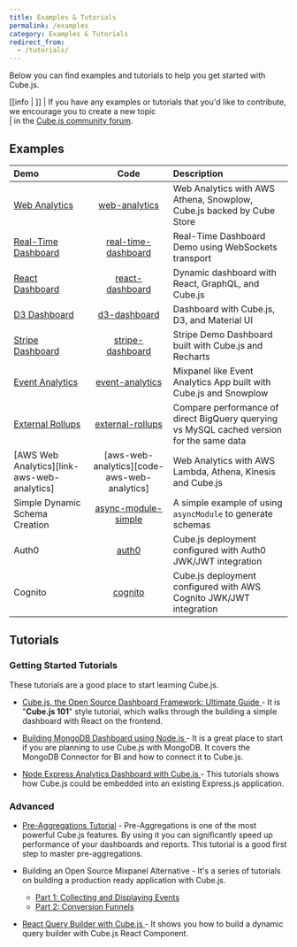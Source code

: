 ```yaml
---
title: Examples & Tutorials
permalink: /examples
category: Examples & Tutorials
redirect_from:
  - /tutorials/
---
```


Below you can find examples and tutorials to help you get started with Cube.js.

<!-- prettier-ignore-start -->
[[info | ]]
| If you have any examples or tutorials that you'd like to contribute, we encourage you to create a new topic  
| in the [Cube.js community forum](https://forum.cube.dev/).
<!-- prettier-ignore-end -->

## Examples

| Demo                                            |                      Code                       | Description                                                                               |
| :---------------------------------------------- | :---------------------------------------------: | :---------------------------------------------------------------------------------------- |
| [Web Analytics][link-web-analytics]             |       [web-analytics][code-web-analytics]       | Web Analytics with AWS Athena, Snowplow, Cube.js backed by Cube Store                     |
| [Real-Time Dashboard][link-real-time-dashboard] | [real-time-dashboard][code-real-time-dashboard] | Real-Time Dashboard Demo using WebSockets transport                                       |
| [React Dashboard][link-react-dashboard]         |     [react-dashboard][code-react-dashboard]     | Dynamic dashboard with React, GraphQL, and Cube.js                                        |
| [D3 Dashboard][link-d3-dashboard]               |        [d3-dashboard][code-d3-dashboard]        | Dashboard with Cube.js, D3, and Material UI                                               |
| [Stripe Dashboard][link-stripe-dashboard]       |    [stripe-dashboard][code-stripe-dashboard]    | Stripe Demo Dashboard built with Cube.js and Recharts                                     |
| [Event Analytics][link-event-analytics]         |     [event-analytics][code-event-analytics]     | Mixpanel like Event Analytics App built with Cube.js and Snowplow                         |
| [External Rollups][link-external-rollups]       |    [external-rollups][code-external-rollups]    | Compare performance of direct BigQuery querying vs MySQL cached version for the same data |
| [AWS Web Analytics][link-aws-web-analytics]     |   [aws-web-analytics][code-aws-web-analytics]   | Web Analytics with AWS Lambda, Athena, Kinesis and Cube.js                                |
| Simple Dynamic Schema Creation                  | [async-module-simple][code-simple-asyncmodule]  | A simple example of using `asyncModule` to generate schemas                               |
| Auth0                                           |               [auth0][code-auth0]               | Cube.js deployment configured with Auth0 JWK/JWT integration                              |
| Cognito                                         |             [cognito][code-cognito]             | Cube.js deployment configured with AWS Cognito JWK/JWT integration                        |

[link-real-time-dashboard]: https://real-time-dashboard-demo.cube.dev/
[code-real-time-dashboard]:
  https://github.com/cube-js/cube.js/tree/master/examples/real-time-dashboard
[link-react-dashboard]: https://react-dashboard-demo.cube.dev/
[code-react-dashboard]:
  https://github.com/cube-js/cube.js/tree/master/guides/react-dashboard/demo
[link-d3-dashboard]: https://d3-dashboard-demo.cube.dev/
[code-d3-dashboard]:
  https://github.com/cube-js/cube.js/tree/master/examples/d3-dashboard
[link-stripe-dashboard]:
  http://cubejs-stripe-dashboard-example.s3-website-us-west-2.amazonaws.com/
[code-stripe-dashboard]:
  https://github.com/cube-js/cube.js/tree/master/examples/stripe-dashboard
[link-event-analytics]: https://d1ygcqhosay4lt.cloudfront.net/
[code-event-analytics]:
  https://github.com/cube-js/cube.js/tree/master/examples/event-analytics
[link-external-rollups]: https://external-rollups-demo.cube.dev/
[code-external-rollups]:
  https://github.com/cube-js/cube.js/tree/master/examples/external-rollups
[link-web-analytics]: https://web-analytics-demo.cube.dev/
[code-web-analytics]:
  https://github.com/cube-js/cube.js/tree/master/examples/web-analytics
[code-simple-asyncmodule]:
  https://github.com/cube-js/cube.js/tree/master/examples/async-module-simple
[code-auth0]: https://github.com/cube-js/cube.js/tree/master/examples/auth0
[code-cognito]: https://github.com/cube-js/cube.js/tree/master/examples/cognito

## Tutorials

### Getting Started Tutorials

These tutorials are a good place to start learning Cube.js.

- [Cube.js, the Open Source Dashboard Framework: Ultimate Guide ](https://cube.dev/blog/cubejs-open-source-dashboard-framework-ultimate-guide) -
  It is "**Cube.js 101**" style tutorial, which walks through the building a
  simple dashboard with React on the frontend.

- [Building MongoDB Dashboard using Node.js ](https://cube.dev/blog/building-mongodb-dashboard-using-node.js) -
  It is a great place to start if you are planning to use Cube.js with MongoDB.
  It covers the MongoDB Connector for BI and how to connect it to Cube.js.

- [Node Express Analytics Dashboard with Cube.js ](https://cube.dev/blog/node-express-analytics-dashboard-with-cubejs) -
  This tutorials shows how Cube.js could be embedded into an existing Express.js
  application.

### Advanced

- [Pre-Aggregations Tutorial](https://cube.dev/blog/high-performance-data-analytics-with-cubejs-pre-aggregations/) -
  Pre-Aggregations is one of the most powerful Cube.js features. By using it you
  can significantly speed up performance of your dashboards and reports. This
  tutorial is a good first step to master pre-aggregations.

- Building an Open Source Mixpanel Alternative - It's a series of tutorials on
  building a production ready application with Cube.js.

  - [Part 1: Collecting and Displaying Events](https://cube.dev/blog/building-an-open-source-mixpanel-alternative-1)
  - [Part 2: Conversion Funnels ](https://cube.dev/blog/building-open-source-mixpanel-alternative-2/)

- [React Query Builder with Cube.js ](https://cube.dev/blog/react-query-builder-with-cubejs) -
  It shows you how to build a dynamic query builder with Cube.js React Component.
